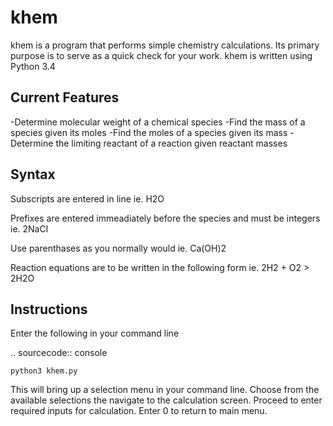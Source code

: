 # khem

khem is a program that performs simple chemistry calculations. Its primary
purpose is to serve as a quick check for your work. khem is written using
Python 3.4

Current Features
--------

-Determine molecular weight of a chemical species
-Find the mass of a species given its moles
-Find the moles of a species given its mass
-Determine the limiting reactant of a reaction given reactant masses

Syntax
--------

Subscripts are entered in line
ie. H2O

Prefixes are entered immeadiately before the species and must be integers
ie. 2NaCl

Use parenthases as you normally would
ie. Ca(OH)2

Reaction equations are to be written in the following form
ie. 2H2 + O2 > 2H2O

Instructions
--------

Enter the following in your command line

.. sourcecode:: console

    python3 khem.py


This will bring up a selection menu in your command line. Choose from the
available selections the navigate to the calculation screen. Proceed to
enter required inputs for calculation. Enter 0 to return to main menu.
